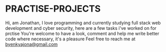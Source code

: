 # PRACTISE-PROJECTS
Hi, am Jonathan, I love programming and currently studying full stack web development and cyber security, here are a few tasks i've worked on for prctise
You're welcome to have a look, comment and help me write better code where necessary, it's a pleasure
Feel free to reach me at byenkyajona@gmail.com
